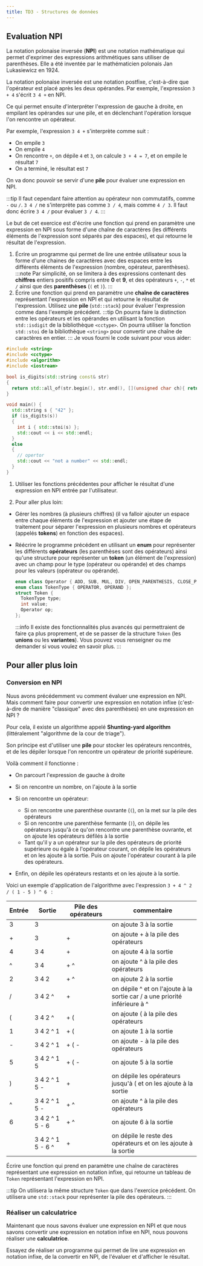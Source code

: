 ```yaml
---
title: TD3 - Structures de données
---
```


## Evaluation NPI

La notation polonaise inversée (**NPI**) est une notation mathématique qui permet d'exprimer des expressions arithmétiques sans utiliser de parenthèses. Elle a été inventée par le mathématicien polonais Jan Lukasiewicz en 1924.

La notation polonaise inversée est une notation postfixe, c'est-à-dire que l'opérateur est placé après les deux opérandes. Par exemple, l'expression `3 + 4` s'écrit `3 4 +` en NPI.

Ce qui permet ensuite d'interpréter l'expression de gauche à droite, en empilant les opérandes sur une pile, et en déclenchant l'opération lorsque l'on rencontre un opérateur.

Par exemple, l'expression `3 4 +` s'interprète comme suit :

- On empile `3`
- On empile `4`
- On rencontre `+`, on dépile `4` et `3`, on calcule `3 + 4 = 7`, et on empile le résultat `7`
- On a terminé, le résultat est `7`

On va donc pouvoir se servir d'une **pile** pour évaluer une expression en NPI.

:::tip
Il faut cependant faire attention au opérateur non commutatifs, comme `-` ou `/`. `3 4 /` ne s'interprète pas comme `3 / 4`, mais comme `4 / 3`. Il faut donc écrire `3 4 /` pour évaluer `3 / 4`.
:::

Le but de cet exercice est d'écrire une fonction qui prend en paramètre une expression en NPI sous forme d'une chaîne de caractères (les différents éléments de l'expression sont séparés par des espaces), et qui retourne le résultat de l'expression.

1. Écrire un programme qui permet de lire une entrée utilisateur sous la forme d'une chaines de caractères avec des espaces entre les différents éléments de l'expression (nombre, opérateur, parenthèses).
  :::note
  Par simplicité, on se limitera à des expressions contenant des **chiffres** entiers positifs compris entre **0** et **9**, et des opérateurs `+`, `-`, `*` et `/` ainsi que des **parenthèses** (`(` et `)`).
  :::
2. Écrire une fonction qui prend en paramètre une **chaîne de caractères** représentant l'expression en NPI et qui retourne le résultat de l'expression.
  Utilisez une **pile** (`std::stack`) pour évaluer l'expression comme dans l'exemple précédent.
  :::tip
  On pourra faire la distinction entre les opérateurs et les opérandes en utilisant la fonction `std::isdigit` de la bibliothèque `<cctype>`.
  On pourra utiliser la fonction `std::stoi` de la bibliothèque `<string>` pour convertir une chaîne de caractères en entier.
  :::
  Je vous fourni le code suivant pour vous aider:
  ```cpp
  #include <string>
  #include <cctype>
  #include <algorithm>
  #include <iostream>

  bool is_digits(std::string const& str)
  {
    return std::all_of(str.begin(), str.end(), [](unsigned char ch){ return std::isdigit(ch); });
  }

  void main() {
    std::string s { "42" };
    if (is_digits(s))
    {
      int i { std::stoi(s) };
      std::cout << i << std::endl;
    }
    else
    {
      // opertor
      std::cout << "not a number" << std::endl;
    }
  }
  ```

1. Utiliser les fonctions précédentes pour afficher le résultat d'une expression en NPI entrée par l'utilisateur.

2. Pour aller plus loin:
  - Gérer les nombres (à plusieurs chiffres) (il va falloir ajouter un espace entre chaque éléments de l'expression et ajouter une étape de traitement pour séparer l'expression en plusieurs nombres et opérateurs (appelés **tokens**) en fonction des espaces).
  - Réécrire le programme précédent en utilisant un **enum** pour représenter les différents **opérateurs** (les parenthèses sont des opérateurs) ainsi qu'une structure pour représenter un **token** (un élément de l'expression) avec un champ pour le type (opérateur ou opérande) et des champs pour les valeurs (opérateur ou opérande).
    ```cpp
    enum class Operator { ADD, SUB, MUL, DIV, OPEN_PARENTHESIS, CLOSE_PARENTHESIS };
    enum class TokenType { OPERATOR, OPERAND };
    struct Token {
      TokenType type;
      int value;
      Operator op;
    };
    ```

    :::info
    Il existe des fonctionnalités plus avancés qui permettraient de faire ça plus proprement, et de se passer de la structure `Token` (les **unions** ou les **variantes**). Vous pouvez vous renseigner ou me demander si vous voulez en savoir plus.
    :::

## Pour aller plus loin

### Conversion en NPI

Nuus avons précédemment vu comment évaluer une expression en NPI. Mais comment faire pour convertir une expression en notation infixe (c'est-à-dire de manière "classique" avec des parenthèses) en une expression en NPI ?

Pour cela, il existe un algorithme appelé **Shunting-yard algorithm** (littéralement "algorithme de la cour de triage").

Son principe est d'utiliser une **pile** pour stocker les opérateurs rencontrés, et de les dépiler lorsque l'on rencontre un opérateur de priorité supérieure.

Voilà comment il fonctionne :

- On parcourt l'expression de gauche à droite
- Si on rencontre un nombre, on l'ajoute à la sortie
- Si on rencontre un opérateur:
  - Si on rencontre une parenthèse ouvrante (`(`), on la met sur la pile des opérateurs
  - Si on rencontre une parenthèse fermante (`)`), on dépile les opérateurs jusqu'à ce qu'on rencontre une parenthèse ouvrante, et on ajoute les opérateurs défilés à la sortie
  - Tant qu'il y a un opérateur sur la pile des opérateurs de priorité supérieure ou égale à l'opérateur courant, on dépile les opérateurs et on les ajoute à la sortie. Puis on ajoute l'opérateur courant à la pile des opérateurs.

- Enfin, on dépile les opérateurs restants et on les ajoute à la sortie.

Voici un exemple d'application de l'algorithme  avec l'expression `3 + 4 ^ 2 / ( 1 - 5 ) ^ 6 ` :

| Entrée | Sortie | Pile des opérateurs | commentaire |
| --- | --- | --- | --- |
| 3 | 3 | | on ajoute 3 à la sortie |
| + | 3 | + | on ajoute + à la pile des opérateurs |
| 4 | 3 4 | + | on ajoute 4 à la sortie |
| ^ | 3 4 | + ^ | on ajoute ^ à la pile des opérateurs |
| 2 | 3 4 2 | + ^ | on ajoute 2 à la sortie |
| / | 3 4 2 ^ | + | on dépile ^ et on l'ajoute à la sortie car / a une priorité inférieure à ^ |
| ( | 3 4 2 ^ | + ( | on ajoute ( à la pile des opérateurs |
| 1 | 3 4 2 ^ 1 | + ( | on ajoute 1 à la sortie |
| - | 3 4 2 ^ 1 | + ( - | on ajoute - à la pile des opérateurs |
| 5 | 3 4 2 ^ 1 5 | + ( - | on ajoute 5 à la sortie |
| ) | 3 4 2 ^ 1 5 - | + | on dépile les opérateurs jusqu'à ( et on les ajoute à la sortie |
| ^ | 3 4 2 ^ 1 5 - | + ^ | on ajoute ^ à la pile des opérateurs |
| 6 | 3 4 2 ^ 1 5 - 6 | + ^ | on ajoute 6 à la sortie |
|   | 3 4 2 ^ 1 5 - 6 ^ | + | on dépile le reste des opérateurs et on les ajoute à la sortie |

Écrire une fonction qui prend en paramètre une chaîne de caractères représentant une expression en notation infixe, qui retourne un tableau de `Token` représentant l'expression en NPI.

:::tip
On utilisera la même structure `Token` que dans l'exercice précédent.
On utilisera une `std::stack` pour représenter la pile des opérateurs.
:::

### Réaliser un calculatrice

Maintenant que nous savons évaluer une expression en NPI et que nous savons convertir une expression en notation infixe en NPI, nous pouvons réaliser une **calculatrice**.

Essayez de réaliser un programme qui permet de lire une expression en notation infixe, de la convertir en NPI, de l'évaluer et d'afficher le résultat.